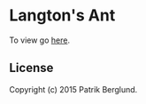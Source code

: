 # Langton's Ant

To view go [here](https://aptrik.github.io/langtons-ant/).

## License
Copyright (c) 2015 Patrik Berglund.
